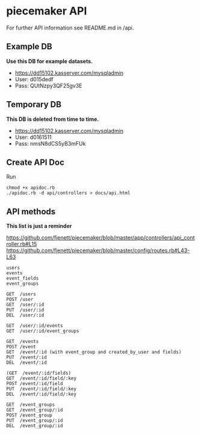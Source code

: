 piecemaker API
==============

For further API information see README.md in /api.


Example DB
----------
__Use this DB for example datasets.__
* https://dd15102.kasserver.com/mysqladmin
* User: d015dedf
* Pass: QUtNzpy3QF25gv3E

Temporary DB
------------
__This DB is deleted from time to time.__
* https://dd15102.kasserver.com/mysqladmin
* User: d0161511
* Pass: nmsN8dCS5yB3mFUk

Create API Doc
-------------
Run 
    
    chmod +x apidoc.rb
    ./apidoc.rb -d api/controllers > docs/api.html

API methods
-----------

__This list is just a reminder__

https://github.com/fjenett/piecemaker/blob/master/app/controllers/api_controller.rb#L15
https://github.com/fjenett/piecemaker/blob/master/config/routes.rb#L43-L63


```
users
events
event_fields
event_groups

GET  /users
POST /user
GET  /user/:id
PUT  /user/:id
DEL  /user/:id

GET  /user/:id/events
GET  /user/:id/event_groups

GET  /events
POST /event
GET  /event/:id (with event_group and created_by_user and fields)
PUT  /event/:id
DEL  /event/:id

(GET  /event/:id/fields)
GET  /event/:id/field/:key
POST /event/:id/field
PUT  /event/:id/field/:key
DEL  /event/:id/field/:key

GET  /event_groups
GET  /event_group/:id
POST /event_group
PUT  /event_group/:id
DEL  /event_group/:id
```
